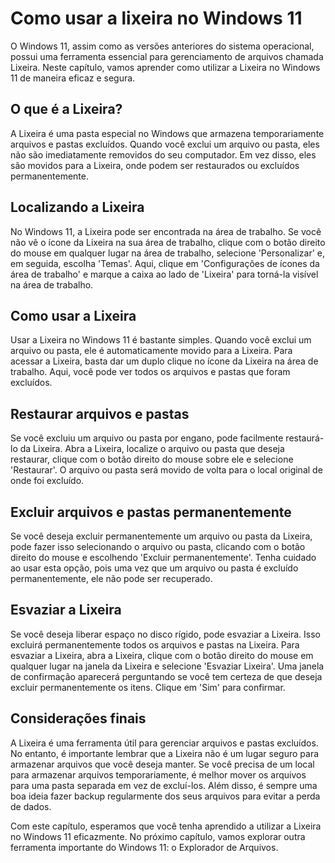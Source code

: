 # Como usar a lixeira no Windows 11

O Windows 11, assim como as versões anteriores do sistema operacional, possui uma ferramenta essencial para gerenciamento de arquivos chamada Lixeira. Neste capítulo, vamos aprender como utilizar a Lixeira no Windows 11 de maneira eficaz e segura.

## O que é a Lixeira?
A Lixeira é uma pasta especial no Windows que armazena temporariamente arquivos e pastas excluídos. Quando você exclui um arquivo ou pasta, eles não são imediatamente removidos do seu computador. Em vez disso, eles são movidos para a Lixeira, onde podem ser restaurados ou excluídos permanentemente.

## Localizando a Lixeira
No Windows 11, a Lixeira pode ser encontrada na área de trabalho. Se você não vê o ícone da Lixeira na sua área de trabalho, clique com o botão direito do mouse em qualquer lugar na área de trabalho, selecione 'Personalizar' e, em seguida, escolha 'Temas'. Aqui, clique em 'Configurações de ícones da área de trabalho' e marque a caixa ao lado de 'Lixeira' para torná-la visível na área de trabalho.

## Como usar a Lixeira
Usar a Lixeira no Windows 11 é bastante simples. Quando você exclui um arquivo ou pasta, ele é automaticamente movido para a Lixeira. Para acessar a Lixeira, basta dar um duplo clique no ícone da Lixeira na área de trabalho. Aqui, você pode ver todos os arquivos e pastas que foram excluídos.

## Restaurar arquivos e pastas
Se você excluiu um arquivo ou pasta por engano, pode facilmente restaurá-lo da Lixeira. Abra a Lixeira, localize o arquivo ou pasta que deseja restaurar, clique com o botão direito do mouse sobre ele e selecione 'Restaurar'. O arquivo ou pasta será movido de volta para o local original de onde foi excluído.

## Excluir arquivos e pastas permanentemente
Se você deseja excluir permanentemente um arquivo ou pasta da Lixeira, pode fazer isso selecionando o arquivo ou pasta, clicando com o botão direito do mouse e escolhendo 'Excluir permanentemente'. Tenha cuidado ao usar esta opção, pois uma vez que um arquivo ou pasta é excluído permanentemente, ele não pode ser recuperado.

## Esvaziar a Lixeira
Se você deseja liberar espaço no disco rígido, pode esvaziar a Lixeira. Isso excluirá permanentemente todos os arquivos e pastas na Lixeira. Para esvaziar a Lixeira, abra a Lixeira, clique com o botão direito do mouse em qualquer lugar na janela da Lixeira e selecione 'Esvaziar Lixeira'. Uma janela de confirmação aparecerá perguntando se você tem certeza de que deseja excluir permanentemente os itens. Clique em 'Sim' para confirmar.

## Considerações finais
A Lixeira é uma ferramenta útil para gerenciar arquivos e pastas excluídos. No entanto, é importante lembrar que a Lixeira não é um lugar seguro para armazenar arquivos que você deseja manter. Se você precisa de um local para armazenar arquivos temporariamente, é melhor mover os arquivos para uma pasta separada em vez de excluí-los. Além disso, é sempre uma boa ideia fazer backup regularmente dos seus arquivos para evitar a perda de dados.

Com este capítulo, esperamos que você tenha aprendido a utilizar a Lixeira no Windows 11 eficazmente. No próximo capítulo, vamos explorar outra ferramenta importante do Windows 11: o Explorador de Arquivos.